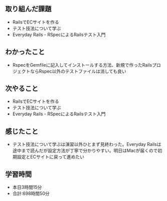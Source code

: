 ## 取り組んだ課題
- RailsでECサイトを作る
- テスト技法について学ぶ
- Everyday Rails - RSpecによるRailsテスト入門
## わかったこと
- RspecをGemfileに記入してインストールする方法、新規で作ったRailsプロジェクトならRspec以外のテストファイルは消しても良い
## 次やること
- RailsでECサイトを作る
- テスト技法について学ぶ
- Everyday Rails - RSpecによるRailsテスト入門
## 感じたこと
- テスト技法について学ぶは演習以外ひとまず見終わった。Everyday Railsは途中まで読んだが設定方法が丁寧で分かりやすい。明日はMacが届くので初期設定とECサイトに戻って進めたい
## 学習時間
- 本日3時間15分<br>
- 合計:698時間50分
